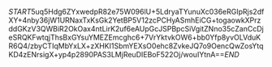 $START$5uq5Hdg6ZYxwedpR82e75W096lU+5LdryaTYunuXc036eRGIpRjs2dfXY+4nby36jW1URNaxTxKsGk2YetBP5V12zcPCHyASmhEiCG+togaowkXPrzddGKzV3QWBiR2OkOax4ntLirK2uf6eAUpGcJSPBpcSiVgitZNno35cZanCcDjeSRQKFwtqjThsBxGYsuYMEZEmcghc6+7VrYktvkOW6+bb0Yfp8yvOLVduKR6Q4/zbyCTIqMbYxLX+zXHKI1SbmYEXsO0ehc8ZvkeJQ7o9OencQwZosYtqKD4zENrsigX+yp4p2890PAS3LMjReuDIEBoF522Oj/wouIYtnA==$END$